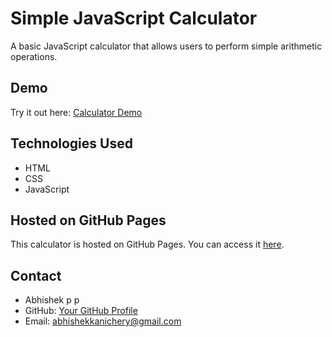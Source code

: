 # Simple JavaScript Calculator

A basic JavaScript calculator that allows users to perform simple arithmetic operations.

## Demo

Try it out here: [Calculator Demo](https://abiek12.github.io/Simple-Javascript-Calculator)

## Technologies Used

- HTML
- CSS
- JavaScript

## Hosted on GitHub Pages

This calculator is hosted on GitHub Pages. You can access it [here](https://abiek12.github.io/Simple-Javascript-Calculator).

## Contact

- Abhishek p p
- GitHub: [Your GitHub Profile](https://github.com/abiek12)
- Email: abhishekkanichery@gmail.com
